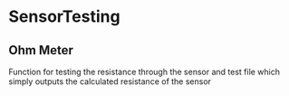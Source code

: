 # SensorTesting
## Ohm Meter
Function for testing the resistance through the sensor and test file which simply outputs the calculated resistance of the sensor
